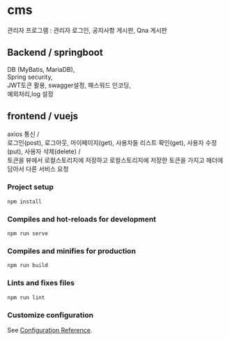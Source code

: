 # cms
  관리자 프로그램
  : 관리자 로그인, 공지사항 게시판, Qna 게시판  
  
## Backend / springboot
DB (MyBatis, MariaDB),  
Spring security,  
JWT토큰 활용, swagger설정, 패스워드 인코딩,      
예외처리,log 설정

## frontend / vuejs
axios 통신 /  
로그인(post), 로그아웃, 마이페이지(get), 사용자들 리스트 확인(get), 사용자 수정(put), 사용자 삭제(delete) /  
토큰을 뷰에서 로컬스토리지에 저장하고 로컬스토리지에 저장한 토큰을 가지고 헤더에 담아서 다른 서비스 요청  

### Project setup
```
npm install
```

### Compiles and hot-reloads for development
```
npm run serve
```

### Compiles and minifies for production
```
npm run build
```

### Lints and fixes files
```
npm run lint
```

### Customize configuration
See [Configuration Reference](https://cli.vuejs.org/config/).
